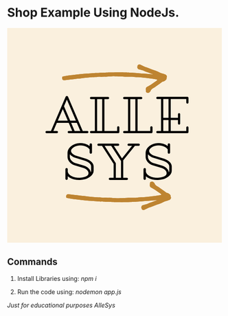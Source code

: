 # Shop Example Using NodeJs. 

![Getting Started](/AlleSysLogo.png)

## Commands 
1. Install Libraries using: 
_npm i_

2. Run the code using: 
_nodemon app.js_



_Just for educational purposes AlleSys_